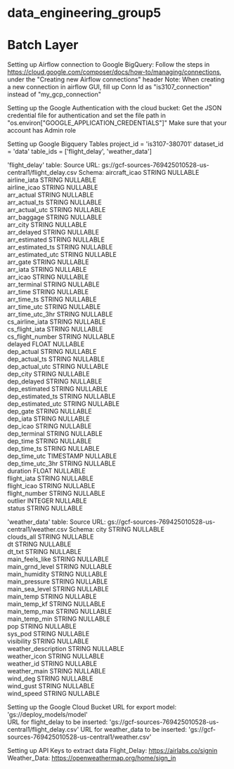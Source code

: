 # data_engineering_group5
# Batch Layer
Setting up Airflow connection to Google BigQuery:
Follow the steps in https://cloud.google.com/composer/docs/how-to/managing/connections, under the "Creating new Airflow connections" header
Note:
	When creating a new connection in airflow GUI, fill up Conn Id as "is3107_connection" instead of "my_gcp_connection"


Setting up the Google Authentication with the cloud bucket:
Get the JSON credential file for authentication and set the file path in "os.environ["GOOGLE_APPLICATION_CREDENTIALS"]"
Make sure that your account has Admin role

Setting up Google Bigquery Tables
project_id = 'is3107-380701'
dataset_id = 'data'
table_ids = ['flight_delay', 'weather_data']

'flight_delay' table:
Source URL: gs://gcf-sources-769425010528-us-central1/flight_delay.csv
Schema:
aircraft_icao		  STRING		NULLABLE			
airline_iata		  STRING		NULLABLE			
airline_icao		  STRING		NULLABLE			
arr_actual		    STRING		NULLABLE			
arr_actual_ts		  STRING		NULLABLE			
arr_actual_utc	  STRING		NULLABLE			
arr_baggage		    STRING		NULLABLE			
arr_city		      STRING		NULLABLE			
arr_delayed		    STRING		NULLABLE			
arr_estimated		  STRING		NULLABLE			
arr_estimated_ts	STRING		NULLABLE			
arr_estimated_utc	STRING		NULLABLE			
arr_gate		      STRING		NULLABLE			
arr_iata		      STRING		NULLABLE			
arr_icao		      STRING		NULLABLE			
arr_terminal		  STRING		NULLABLE			
arr_time		      STRING		NULLABLE			
arr_time_ts		    STRING		NULLABLE			
arr_time_utc		  STRING		NULLABLE			
arr_time_utc_3hr	STRING		NULLABLE			
cs_airline_iata		STRING		NULLABLE			
cs_flight_iata		STRING		NULLABLE			
cs_flight_number	STRING		NULLABLE			
delayed			      FLOAT		  NULLABLE			
dep_actual		    STRING		NULLABLE			
dep_actual_ts		  STRING		NULLABLE			
dep_actual_utc		STRING		NULLABLE			
dep_city		      STRING		NULLABLE			
dep_delayed		    STRING		NULLABLE			
dep_estimated		  STRING		NULLABLE			
dep_estimated_ts	STRING		NULLABLE			
dep_estimated_utc	STRING		NULLABLE			
dep_gate		      STRING		NULLABLE			
dep_iata		      STRING		NULLABLE			
dep_icao		      STRING		NULLABLE			
dep_terminal		  STRING		NULLABLE			
dep_time		      STRING		NULLABLE			
dep_time_ts		    STRING		NULLABLE			
dep_time_utc		  TIMESTAMP	NULLABLE			
dep_time_utc_3hr	STRING		NULLABLE			
duration		      FLOAT		  NULLABLE			
flight_iata		    STRING		NULLABLE			
flight_icao		    STRING		NULLABLE			
flight_number		  STRING		NULLABLE			
outlier			      INTEGER		NULLABLE			
status			      STRING		NULLABLE	


'weather_data' table:
Source URL: gs://gcf-sources-769425010528-us-central1/weather.csv
Schema:
city			          STRING	NULLABLE			
clouds_all		      STRING	NULLABLE			
dt			            STRING	NULLABLE			
dt_txt			        STRING	NULLABLE			
main_feels_like		  STRING	NULLABLE			
main_grnd_level		  STRING	NULLABLE			
main_humidity		    STRING	NULLABLE			
main_pressure	    	STRING	NULLABLE			
main_sea_level		  STRING	NULLABLE			
main_temp		        STRING	NULLABLE			
main_temp_kf		    STRING	NULLABLE			
main_temp_max		    STRING	NULLABLE			
main_temp_min		    STRING	NULLABLE			
pop			            STRING	NULLABLE			
sys_pod			        STRING	NULLABLE			
visibility		      STRING	NULLABLE			
weather_description	STRING	NULLABLE			
weather_icon		    STRING	NULLABLE			
weather_id		      STRING	NULLABLE			
weather_main		    STRING	NULLABLE			
wind_deg		        STRING	NULLABLE			
wind_gust		        STRING	NULLABLE			
wind_speed		      STRING	NULLABLE

Setting up the Google Cloud Bucket
URL for export model: 'gs://deploy_models/model'	
URL for flight_delay to be inserted: 'gs://gcf-sources-769425010528-us-central1/flight_delay.csv'
URL for weather_data to be inserted: 'gs://gcf-sources-769425010528-us-central1/weather.csv'

Setting up API Keys to extract data
Flight_Delay: https://airlabs.co/signin
Weather_Data: https://openweathermap.org/home/sign_in
